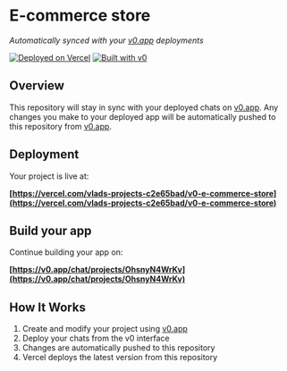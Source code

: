 # E-commerce store

*Automatically synced with your [v0.app](https://v0.app) deployments*

[![Deployed on Vercel](https://img.shields.io/badge/Deployed%20on-Vercel-black?style=for-the-badge&logo=vercel)](https://vercel.com/vlads-projects-c2e65bad/v0-e-commerce-store)
[![Built with v0](https://img.shields.io/badge/Built%20with-v0.app-black?style=for-the-badge)](https://v0.app/chat/projects/OhsnyN4WrKv)

## Overview

This repository will stay in sync with your deployed chats on [v0.app](https://v0.app).
Any changes you make to your deployed app will be automatically pushed to this repository from [v0.app](https://v0.app).

## Deployment

Your project is live at:

**[https://vercel.com/vlads-projects-c2e65bad/v0-e-commerce-store](https://vercel.com/vlads-projects-c2e65bad/v0-e-commerce-store)**

## Build your app

Continue building your app on:

**[https://v0.app/chat/projects/OhsnyN4WrKv](https://v0.app/chat/projects/OhsnyN4WrKv)**

## How It Works

1. Create and modify your project using [v0.app](https://v0.app)
2. Deploy your chats from the v0 interface
3. Changes are automatically pushed to this repository
4. Vercel deploys the latest version from this repository
